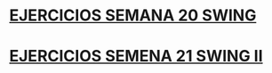 # [EJERCICIOS SEMANA 20 SWING](https://github.com/agonzalezbesada/Ejercicios_semena_20_Swing/tree/main)
# [EJERCICIOS SEMENA 21 SWING II](https://github.com/agonzalezbesada/Ejercicios_semena_20_Swing/tree/s21)